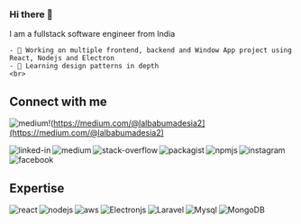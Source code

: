 ### Hi there 👋

  I am a fullstack software engineer from India

    - 🔭 Working on multiple frontend, backend and Window App project using React, Nodejs and Electron
    - 🌱 Learning design patterns in depth
    <br>

## Connect with me

 ![medium](https://img.shields.io/badge/Medium-12100E?style=for-the-badge&logo=medium&logoColor=white)!(https://medium.com/@lalbabumadesia2](https://medium.com/@lalbabumadesia2)

  [<img align="left" alt="linked-in" src="[https://img.shields.io/badge/linkedin-%230077B5.svg?&style=for-the-badge&logo=linkedin&logoColor=white](https://img.shields.io/badge/linkedin-%230077B5.svg?&style=for-the-badge&logo=linkedin&logoColor=white)" />]([https://in.linkedin.com/in/lb-madesia-890b021a1](https://in.linkedin.com/in/lb-madesia-890b021a1))

  [<img align="left" alt="medium" src="[https://img.shields.io/badge/Medium-12100E?style=for-the-badge&logo=medium&logoColor=white]([https://img.shields.io/badge/medium-%2312100E.svg?&style=for-the-badge&logo=medium&logoColor=white](https://img.shields.io/badge/Medium-12100E?style=for-the-badge&logo=medium&logoColor=white))" />]([https://medium.com/@lalbabumadesia2](https://medium.com/@lalbabumadesia2))

  [<img align="left" alt="stack-overflow" src="[https://img.shields.io/badge/stack%20overflow-FE7A16?logo=stack-overflow&logoColor=white&style=for-the-badge](https://img.shields.io/badge/stack%20overflow-FE7A16?logo=stack-overflow&logoColor=white&style=for-the-badge)" />]([https://stackoverflow.com/users/22148493/lb-madesia?tab=profile](https://stackoverflow.com/users/22148493/lb-madesia?tab=profile))


  [<img align="left" alt="packagist" src="[https://img.shields.io/packagist/l/:user/:repo?&style=for-the-badge&logo=medium&logoColor=white](https://img.shields.io/packagist/l/:user/:repo?&style=for-the-badge&logo=medium&logoColor=white)" />]([https://packagist.org/users/lbmadesia/packages/](https://packagist.org/users/lbmadesia/packages/))

  [<img align="left" alt="npmjs" src="[https://img.shields.io/clearlydefined/score/:type/:provider/:namespace/:name/:revision](https://img.shields.io/clearlydefined/score/:type/:provider/:namespace/:name/:revision)" />]([https://www.npmjs.com/~lbmadesia](https://www.npmjs.com/~lbmadesia))

  [<img align="left" alt="instagram" src="[https://img.shields.io/instagram/l/:user/:repo?&style=for-the-badge&logo=medium&logoColor=white](https://img.shields.io/instagram/l/:user/:repo?&style=for-the-badge&logo=medium&logoColor=white)" />]([https://www.instagram.com/lbmadesia](https://www.instagram.com/lbmadesia))

[<img align="left" alt="facebook" src="[https://img.shields.io/badge/facebook-%231877F2.svg?&style=for-the-badge&logo=facebook&logoColor=white](https://img.shields.io/badge/facebook-%231877F2.svg?&style=for-the-badge&logo=facebook&logoColor=white)" />]([https://www.facebook.com/profile.php?id=100012726150335](https://www.facebook.com/profile.php?id=100012726150335))


  

<br>
<br>

## Expertise
  <img align="left" alt="react" src="[https://img.shields.io/badge/react%20-%2320232a.svg?&style=for-the-badge&logo=react&logoColor=%2361DAFB](https://img.shields.io/badge/react%20-%2320232a.svg?&style=for-the-badge&logo=react&logoColor=%2361DAFB)" />

  <img align="left" alt="nodejs" src="[https://img.shields.io/badge/node.js%20-%2343853D.svg?&style=for-the-badge&logo=node.js&logoColor=white](https://img.shields.io/badge/node.js%20-%2343853D.svg?&style=for-the-badge&logo=node.js&logoColor=white)" />

  <img align="left" alt="aws" src="[https://img.shields.io/badge/Amazon%20AWS-%23232F3E?logo=amazon-aws&logoColor=white&style=for-the-badge](https://img.shields.io/badge/Amazon%20AWS-%23232F3E?logo=amazon-aws&logoColor=white&style=for-the-badge)" />

  <img align="left" alt="Electronjs" src="[https://img.shields.io/badge/postgres-%23316192.svg?&style=for-the-badge&logo=postgresql&logoColor=white](https://img.shields.io/badge/postgres-%23316192.svg?&style=for-the-badge&logo=postgresql&logoColor=white)" />

  <img align="left" alt="Laravel" src="[https://img.shields.io/badge/Android-3DDC84?logo=android&logoColor=white&style=for-the-badge](https://img.shields.io/badge/Android-3DDC84?logo=android&logoColor=white&style=for-the-badge)" />

  <img align="left" alt="Mysql" src="[https://img.shields.io/badge/spring%20-%236DB33F.svg?&style=for-the-badge&logo=spring&logoColor=white](https://img.shields.io/badge/spring%20-%236DB33F.svg?&style=for-the-badge&logo=spring&logoColor=white)" />

  <img align="left" alt="MongoDB" src="[https://img.shields.io/badge/spring%20-%236DB33F.svg?&style=for-the-badge&logo=spring&logoColor=white](https://img.shields.io/badge/spring%20-%236DB33F.svg?&style=for-the-badge&logo=spring&logoColor=white)" />

<br>
<br>
